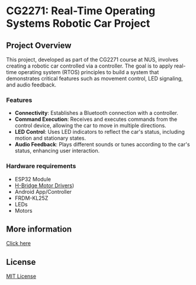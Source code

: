 # CG2271: Real-Time Operating Systems Robotic Car Project

## Project Overview

This project, developed as part of the CG2271 course at NUS, involves creating a robotic car controlled via a controller. 
The goal is to apply real-time operating system (RTOS) principles to build a system that demonstrates critical features 
such as movement control, LED signaling, and audio feedback.

### Features

- **Connectivity**: Establishes a Bluetooth connection with a controller.
- **Command Execution**: Receives and executes commands from the control device, allowing the car to move in multiple directions.
- **LED Control**: Uses LED indicators to reflect the car's status, including motion and stationary states.
- **Audio Feedback**: Plays different sounds or tunes according to the car's status, enhancing user interaction.

### Hardware requirements

- ESP32 Module
- [H-Bridge Motor Drivers](https://www.pololu.com/product/2130))
- Android App/Controller
- FRDM-KL25Z
- LEDs
- Motors

## More information

[Click here](https://nusmods.com/courses/CG2271/real-time-operating-systems)

## License

[MIT License](LICENSE)
